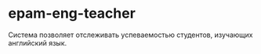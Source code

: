 epam-eng-teacher
================

Система позволяет отслеживать успеваемостью студентов, изучающих английский язык.
